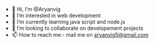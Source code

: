 - 👋 Hi, I’m @Aryanvig
- 👀 I’m interested in web development
- 🌱 I’m currently learning java script and node.js
- 💞️ I’m looking to collaborate on developement projects
- 📫 How to reach me:- mail me on aryanvig5@gmail.com

<!---
Aryanvig/Aryanvig is a ✨ special ✨ repository because its `README.md` (this file) appears on your GitHub profile.
You can click the Preview link to take a look at your changes.
--->
